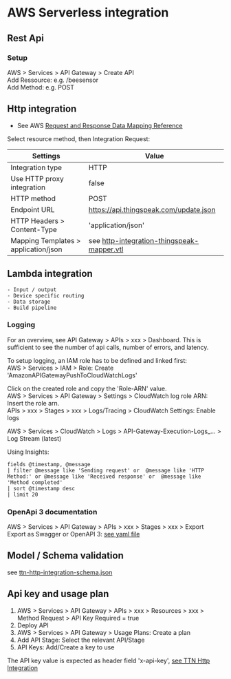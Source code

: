 # AWS Serverless integration

## Rest Api
### Setup 
AWS > Services > API Gateway > Create API\
Add Ressource: e.g. /beesensor\
Add Method: e.g. POST

## Http integration
- See AWS [Request and Response Data Mapping Reference](https://docs.aws.amazon.com/apigateway/latest/developerguide/request-response-data-mappings.html)

Select resource method, then Integration Request:

| Settings | Value |
|----------|-------| 
| Integration type | HTTP |
| Use HTTP proxy integration    | false |
| HTTP method                   | POST |
| Endpoint URL                  | https://api.thingspeak.com/update.json |
| HTTP Headers > Content-Type   | 'application/json' | 
| Mapping Templates > application/json | see [http-integration-thingspeak-mapper.vtl](file:../beehive-mapper/aws/http-integration-thingspeak-mapper.vtl) |

## Lambda integration
    - Input / output
    - Device specific routing
    - Data storage
    - Build pipeline

### Logging
For an overview, see API Gateway > APIs > xxx > Dashboard.
This is sufficient to see the number of api calls, number of errors, and latency.

To setup logging, an IAM role has to be defined and linked first:\
AWS > Services > IAM > Role: Create 'AmazonAPIGatewayPushToCloudWatchLogs'

Click on the created role and copy the 'Role-ARN' value.\
AWS > Services > API Gateway > Settings > CloudWatch log role ARN: Insert the role arn.\
APIs > xxx > Stages > xxx > Logs/Tracing > CloudWatch Settings: Enable logs

AWS > Services > CloudWatch > Logs > API-Gateway-Execution-Logs_... > Log Stream (latest)

Using Insights:
~~~
fields @timestamp, @message
| filter @message like 'Sending request' or  @message like 'HTTP Method:' or @message like 'Received response' or  @message like 'Method completed'
| sort @timestamp desc
| limit 20
~~~

### OpenApi 3 documentation
AWS > Services > API Gateway > APIs > xxx > Stages > xxx > Export\
Export as Swagger or OpenAPI 3: [see yaml file](file:../beehive-mapper/aws/beehive-mapper-api-test-oas30.yaml)

## Model / Schema validation
see [ttn-http-integration-schema.json](file:../beehive-mapper/aws/ttn-http-integration-schema.json)

## Api key and usage plan
1) AWS > Services > API Gateway > APIs > xxx > Resources > xxx > Method Request > API Key Required = true
1) Deploy API
1) AWS > Services > API Gateway > Usage Plans: Create a plan
1) Add API Stage: Select the relevant API/Stage
1) API Keys: Add/Create a key to use

The API key value is expected as header field 'x-api-key', [see TTN Http Integration](file:./ttn-application.md)

